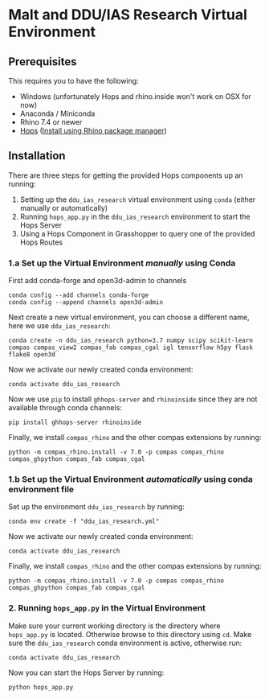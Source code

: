 # Malt and DDU/IAS Research Virtual Environment

## Prerequisites

This requires you to have the following:
- Windows (unfortunately Hops and rhino.inside won't work on OSX for now)
- Anaconda / Miniconda
- Rhino 7.4 or newer
- [Hops](https://developer.rhino3d.com/guides/grasshopper/hops-component/) ([Install using Rhino package manager](rhino://package/search?name=hops))

## Installation

There are three steps for getting the provided Hops components up an running:
1. Setting up the `ddu_ias_research` virtual environment using `conda` (either manually or automatically)
2. Running `hops_app.py` in the `ddu_ias_research` environment to start the Hops Server
3. Using a Hops Component in Grasshopper to query one of the provided Hops Routes

### 1.a Set up the Virtual Environment *manually* using Conda

First add conda-forge and open3d-admin to channels
```
conda config --add channels conda-forge
conda config --append channels open3d-admin
```

Next create a new virtual environment, you can choose a different name, here
we use `ddu_ias_research`:
```
conda create -n ddu_ias_research python=3.7 numpy scipy scikit-learn compas compas_view2 compas_fab compas_cgal igl tensorflow h5py flask flake8 open3d
```

Now we activate our newly created conda environment:
```
conda activate ddu_ias_research
```

Now we use `pip` to install `ghhops-server` and `rhinoinside` since they are
not available through conda channels:
```
pip install ghhops-server rhinoinside
```

Finally, we install `compas_rhino` and the other compas extensions by running:
```
python -m compas_rhino.install -v 7.0 -p compas compas_rhino compas_ghpython compas_fab compas_cgal
```

### 1.b Set up the Virtual Environment *automatically* using conda environment file

Set up the environment `ddu_ias_research` by running:
```
conda env create -f "ddu_ias_research.yml"
```

Now we activate our newly created conda environment:
```
conda activate ddu_ias_research
```

Finally, we install `compas_rhino` and the other compas extensions by running:
```
python -m compas_rhino.install -v 7.0 -p compas compas_rhino compas_ghpython compas_fab compas_cgal
```

### 2. Running `hops_app.py` in the Virtual Environment

Make sure your current working directory is the directory where `hops_app.py` 
is located. Otherwise browse to this directory using `cd`. Make sure the
`ddu_ias_research` conda environment is active, otherwise run:
```
conda activate ddu_ias_research
```

Now you can start the Hops Server by running:
```
python hops_app.py
```

